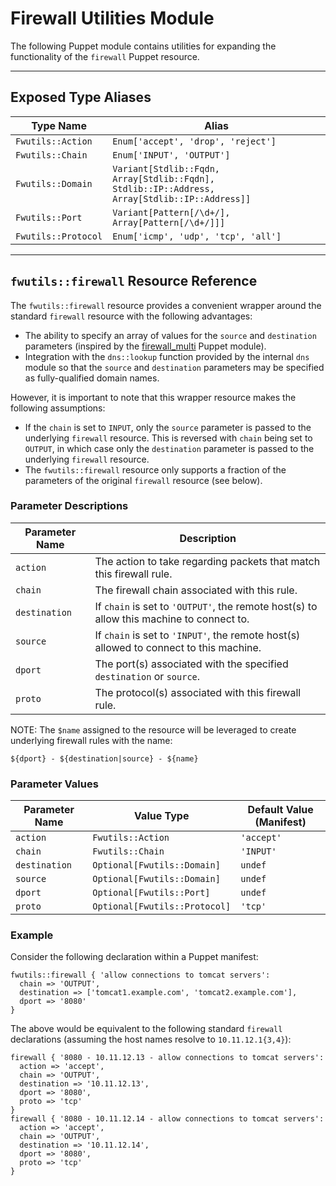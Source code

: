 # Firewall Utilities Module

The following Puppet module contains utilities for expanding the functionality
of the `firewall` Puppet resource.

----
## Exposed Type Aliases

| Type Name           | Alias                                                                                         |
|---------------------|-----------------------------------------------------------------------------------------------|
| `Fwutils::Action`   | `Enum['accept', 'drop', 'reject']`                                                            |
| `Fwutils::Chain`    | `Enum['INPUT', 'OUTPUT']`                                                                     |
| `Fwutils::Domain`   | `Variant[Stdlib::Fqdn, Array[Stdlib::Fqdn], Stdlib::IP::Address, Array[Stdlib::IP::Address]]` |
| `Fwutils::Port`     | `Variant[Pattern[/\d+/], Array[Pattern[/\d+/]]]`                                              |
| `Fwutils::Protocol` | `Enum['icmp', 'udp', 'tcp', 'all']`                                                           |

----
## `fwutils::firewall` Resource Reference

The `fwutils::firewall` resource provides a convenient wrapper around the
standard `firewall` resource with the following advantages:

* The ability to specify an array of values for the `source` and `destination`
  parameters (inspired by the
  [firewall_multi](https://forge.puppet.com/alexharvey/firewall_multi) Puppet
  module).
* Integration with the `dns::lookup` function provided by the internal `dns`
  module so that the `source` and `destination` parameters may be specified as
  fully-qualified domain names.

However, it is important to note that this wrapper resource makes the following
assumptions:

* If the `chain` is set to `INPUT`, only the `source` parameter is passed to the
  underlying `firewall` resource. This is reversed with `chain` being set to
  `OUTPUT`, in which case only the `destination` parameter is passed to the
  underlying `firewall` resource.
* The `fwutils::firewall` resource only supports a fraction of the parameters of
  the original `firewall` resource (see below).

### Parameter Descriptions

| Parameter Name | Description                                                                              |
|----------------|------------------------------------------------------------------------------------------|
| `action`       | The action to take regarding packets that match this firewall rule.                      |
| `chain`        | The firewall chain associated with this rule.                                            |
| `destination`  | If `chain` is set to `'OUTPUT'`, the remote host(s) to allow this machine to connect to. |
| `source`       | If `chain` is set to `'INPUT'`, the remote host(s) allowed to connect to this machine.   |
| `dport`        | The port(s) associated with the specified `destination` or `source`.                     |
| `proto`        | The protocol(s) associated with this firewall rule.                                      |

NOTE: The `$name` assigned to the resource will be leveraged to create
underlying firewall rules with the name:

```
${dport} - ${destination|source} - ${name}
```

### Parameter Values

| Parameter Name | Value Type                    | Default Value (Manifest) |
|----------------|-------------------------------|--------------------------|
| `action`       | `Fwutils::Action`             | `'accept'`               |
| `chain`        | `Fwutils::Chain`              | `'INPUT'`                |
| `destination`  | `Optional[Fwutils::Domain]`   | `undef`                  |
| `source`       | `Optional[Fwutils::Domain]`   | `undef`                  |
| `dport`        | `Optional[Fwutils::Port]`     | `undef`                  |
| `proto`        | `Optional[Fwutils::Protocol]` | `'tcp'`                  |

### Example

Consider the following declaration within a Puppet manifest:

```puppet
fwutils::firewall { 'allow connections to tomcat servers':
  chain => 'OUTPUT',
  destination => ['tomcat1.example.com', 'tomcat2.example.com'],
  dport => '8080'
}
```

The above would be equivalent to the following standard `firewall` declarations
(assuming the host names resolve to `10.11.12.1{3,4}`):

```puppet
firewall { '8080 - 10.11.12.13 - allow connections to tomcat servers':
  action => 'accept',
  chain => 'OUTPUT',
  destination => '10.11.12.13',
  dport => '8080',
  proto => 'tcp'
}
firewall { '8080 - 10.11.12.14 - allow connections to tomcat servers':
  action => 'accept',
  chain => 'OUTPUT',
  destination => '10.11.12.14',
  dport => '8080',
  proto => 'tcp'
}
```
